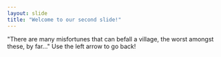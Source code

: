 ```yaml
---
layout: slide
title: "Welcome to our second slide!"
---
```

"There are many misfortunes that can befall a village, the worst amongst these, by far..."
Use the left arrow to go back!
